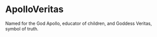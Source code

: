 # ApolloVeritas
Named for the God Apollo, educator of children, and Goddess Veritas, symbol of truth.
